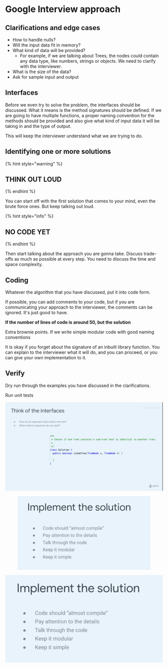 # Google Interview approach

## Clarifications and edge cases

* How to handle nulls?
* Will the input data fit in memory?
* What kind of data will be provided?
  * For example, if we are talking about Trees, the nodes could contain any data type, like numbers, strings or objects. We need to clarify with the interviewer.
* What is the size of the data?
* Ask for sample input and output

## Interfaces

Before we even try to solve the problem, the interfaces should be discussed. What it means is the method signatures should be defined. If we are going to have multiple functions, a proper naming convention for the methods should be provided and also give what kind of input data it will be taking in and the type of output.

This will keep the interviewer understand what we are trying to do.

## Identifying one or more solutions

{% hint style="warning" %}
## THINK OUT LOUD
{% endhint %}

You can start off with the first solution that comes to your mind, even the brute force ones. But keep talking out loud.&#x20;

{% hint style="info" %}
## NO CODE YET
{% endhint %}

Then start talking about the approach you are gonna take. Discuss trade-offs as much as possible at every step. You need to discuss the time and space complexity.&#x20;

## Coding

Whatever the algorithm that you have discussed, put it into code form.&#x20;

If possible, you can add comments to your code, but if you are communicating your approach to the interviewer, the comments can be ignored. It's just good to have.&#x20;

**If the number of lines of code is around 50, but the solution**

Extra brownie points. If we write simple modular code with good naming conventions

It is okay if you forget about the signature of an inbuilt library function. You can explain to the interviewer what it will do, and you can proceed, or you can give your own implementation to it.

## Verify

Dry run through the examples you have discussed in the clarifications.&#x20;

Run unit tests



![](<.gitbook/assets/image (12).png>)



&#x20;   &#x20;

<figure><img src=".gitbook/assets/image (61).png" alt=""><figcaption></figcaption></figure>

![](<.gitbook/assets/image (83).png>)

